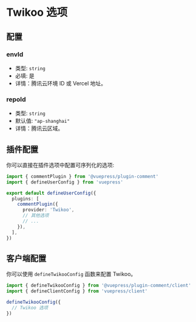 # Twikoo 选项

## 配置

### envId

- 类型: `string`
- 必填: 是
- 详情：腾讯云环境 ID 或 Vercel 地址。

### repoId

- 类型: `string`
- 默认值: `"ap-shanghai"`
- 详情：腾讯云区域。

## 插件配置

你可以直接在插件选项中配置可序列化的选项:

```ts title=".vuepress/config.ts"
import { commentPlugin } from '@vuepress/plugin-comment'
import { defineUserConfig } from 'vuepress'

export default defineUserConfig({
  plugins: [
    commentPlugin({
      provider: 'Twikoo',
      // 其他选项
      // ...
    }),
  ],
})
```

## 客户端配置

你可以使用 `defineTwikooConfig` 函数来配置 Twikoo。

```ts title=".vuepress/client.ts"
import { defineTwikooConfig } from '@vuepress/plugin-comment/client'
import { defineClientConfig } from 'vuepress/client'

defineTwikooConfig({
  // Twikoo 选项
})
```

